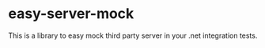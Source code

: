 # easy-server-mock
This is a library to easy mock third party server in your .net integration tests.
